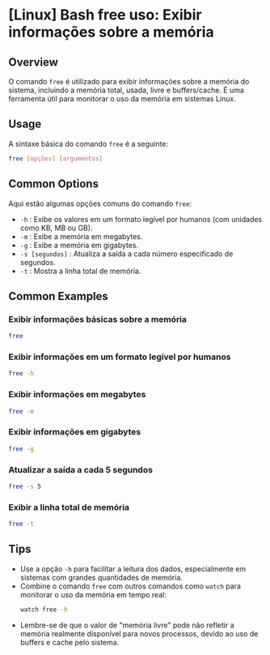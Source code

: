 # [Linux] Bash free uso: Exibir informações sobre a memória

## Overview
O comando `free` é utilizado para exibir informações sobre a memória do sistema, incluindo a memória total, usada, livre e buffers/cache. É uma ferramenta útil para monitorar o uso da memória em sistemas Linux.

## Usage
A sintaxe básica do comando `free` é a seguinte:

```bash
free [opções] [argumentos]
```

## Common Options
Aqui estão algumas opções comuns do comando `free`:

- `-h` : Exibe os valores em um formato legível por humanos (com unidades como KB, MB ou GB).
- `-m` : Exibe a memória em megabytes.
- `-g` : Exibe a memória em gigabytes.
- `-s [segundos]` : Atualiza a saída a cada número especificado de segundos.
- `-t` : Mostra a linha total de memória.

## Common Examples

### Exibir informações básicas sobre a memória
```bash
free
```

### Exibir informações em um formato legível por humanos
```bash
free -h
```

### Exibir informações em megabytes
```bash
free -m
```

### Exibir informações em gigabytes
```bash
free -g
```

### Atualizar a saída a cada 5 segundos
```bash
free -s 5
```

### Exibir a linha total de memória
```bash
free -t
```

## Tips
- Use a opção `-h` para facilitar a leitura dos dados, especialmente em sistemas com grandes quantidades de memória.
- Combine o comando `free` com outros comandos como `watch` para monitorar o uso da memória em tempo real:
  ```bash
  watch free -h
  ```
- Lembre-se de que o valor de "memória livre" pode não refletir a memória realmente disponível para novos processos, devido ao uso de buffers e cache pelo sistema.